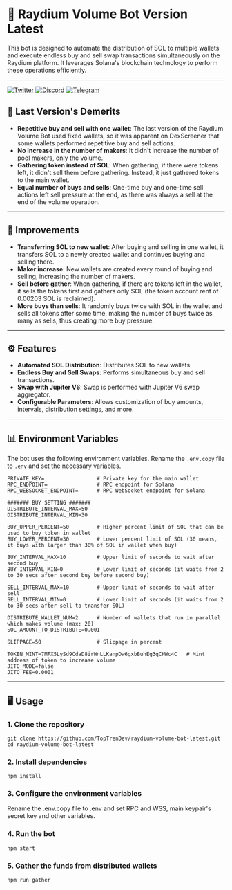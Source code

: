 
# 🤖 Raydium Volume Bot Version Latest

This bot is designed to automate the distribution of SOL to multiple wallets and execute endless buy and sell swap transactions simultaneously on the Raydium platform. It leverages Solana's blockchain technology to perform these operations efficiently.

---

[![Twitter](https://img.shields.io/badge/Twitter-@toptrendev-black?style=for-the-badge&logo=twitter&logoColor=1DA1F2)](https://x.com/toptrendev)
[![Discord](https://img.shields.io/badge/Discord-toptrendev-black?style=for-the-badge&logo=discord&logoColor=5865F2)](https://discord.com/users/648385188774019072)
[![Telegram](https://img.shields.io/badge/Telegram-@toptrendev_641-black?style=for-the-badge&logo=telegram&logoColor=2CA5E0)](https://t.me/toptrendev_641)

## 🚀 Last Version's Demerits
- **Repetitive buy and sell with one wallet**: The last version of the Raydium Volume Bot used fixed wallets, so it was apparent on DexScreener that some wallets performed repetitive buy and sell actions.
- **No increase in the number of makers**: It didn't increase the number of pool makers, only the volume.
- **Gathering token instead of SOL**: When gathering, if there were tokens left, it didn't sell them before gathering. Instead, it just gathered tokens to the main wallet.
- **Equal number of buys and sells**: One-time buy and one-time sell actions left sell pressure at the end, as there was always a sell at the end of the volume operation.

---

## 🧠 Improvements
- **Transferring SOL to new wallet**: After buying and selling in one wallet, it transfers SOL to a newly created wallet and continues buying and selling there.
- **Maker increase**: New wallets are created every round of buying and selling, increasing the number of makers.
- **Sell before gather**: When gathering, if there are tokens left in the wallet, it sells the tokens first and gathers only SOL (the token account rent of 0.00203 SOL is reclaimed).
- **More buys than sells**: It randomly buys twice with SOL in the wallet and sells all tokens after some time, making the number of buys twice as many as sells, thus creating more buy pressure.

---

## ⚙️ Features
- **Automated SOL Distribution**: Distributes SOL to new wallets.
- **Endless Buy and Sell Swaps**: Performs simultaneous buy and sell transactions.
- **Swap with Jupiter V6**: Swap is performed with Jupiter V6 swap aggregator.
- **Configurable Parameters**: Allows customization of buy amounts, intervals, distribution settings, and more.

---

## 📊 Environment Variables

The bot uses the following environment variables. Rename the `.env.copy` file to `.env` and set the necessary variables.

```env
PRIVATE_KEY=                 # Private key for the main wallet
RPC_ENDPOINT=                # RPC endpoint for Solana
RPC_WEBSOCKET_ENDPOINT=      # RPC WebSocket endpoint for Solana

####### BUY SETTING #######
DISTRIBUTE_INTERVAL_MAX=50
DISTRIBUTE_INTERVAL_MIN=30

BUY_UPPER_PERCENT=50         # Higher percent limit of SOL that can be used to buy token in wallet
BUY_LOWER_PERCENT=30         # Lower percent limit of SOL (30 means, it buys with larger than 30% of SOL in wallet when buy)

BUY_INTERVAL_MAX=10          # Upper limit of seconds to wait after second buy
BUY_INTERVAL_MIN=0           # Lower limit of seconds (it waits from 2 to 30 secs after second buy before second buy)

SELL_INTERVAL_MAX=10         # Upper limit of seconds to wait after sell
SELL_INTERVAL_MIN=0          # Lower limit of seconds (it waits from 2 to 30 secs after sell to transfer SOL)

DISTRIBUTE_WALLET_NUM=2      # Number of wallets that run in parallel which makes volume (max: 20)
SOL_AMOUNT_TO_DISTRIBUTE=0.001

SLIPPAGE=50                  # Slippage in percent

TOKEN_MINT=7MFX5LySd9CdaD8irWnLLKanpDw6gxbBuhEg3qCHWc4C   # Mint address of token to increase volume
JITO_MODE=false
JITO_FEE=0.0001
```

---

## 🖥 Usage
### 1. Clone the repository
```
git clone https://github.com/TopTrenDev/raydium-volume-bot-latest.git
cd raydium-volume-bot-latest
```
### 2. Install dependencies
```
npm install
```
### 3. Configure the environment variables

Rename the .env.copy file to .env and set RPC and WSS, main keypair's secret key and other variables.

### 4. Run the bot

```
npm start
```

### 5. Gather the funds from distributed wallets

```
npm run gather
```
